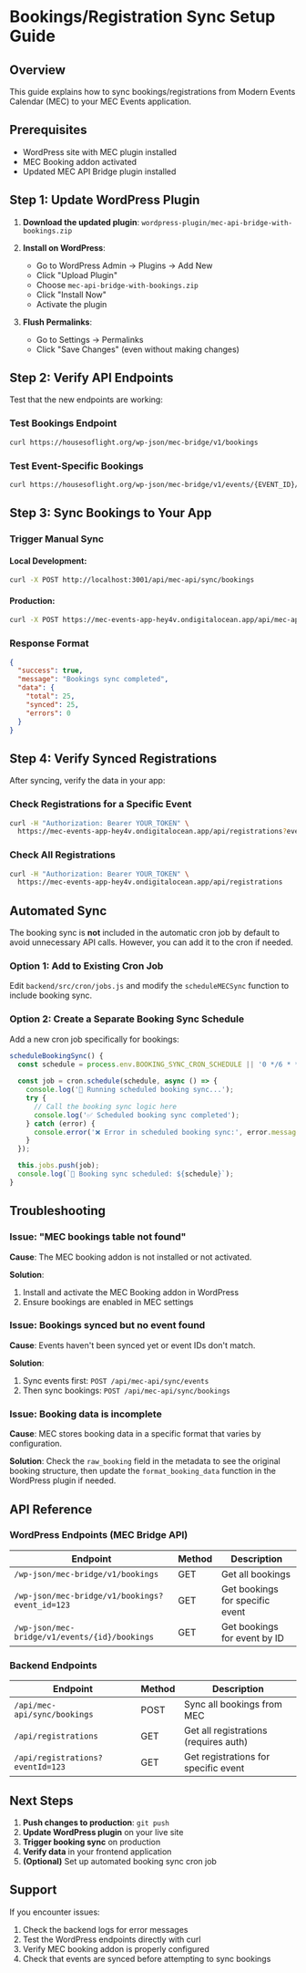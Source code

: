 # Bookings/Registration Sync Setup Guide

## Overview
This guide explains how to sync bookings/registrations from Modern Events Calendar (MEC) to your MEC Events application.

## Prerequisites
- WordPress site with MEC plugin installed
- MEC Booking addon activated
- Updated MEC API Bridge plugin installed

## Step 1: Update WordPress Plugin

1. **Download the updated plugin**: `wordpress-plugin/mec-api-bridge-with-bookings.zip`

2. **Install on WordPress**:
   - Go to WordPress Admin → Plugins → Add New
   - Click "Upload Plugin"
   - Choose `mec-api-bridge-with-bookings.zip`
   - Click "Install Now"
   - Activate the plugin

3. **Flush Permalinks**:
   - Go to Settings → Permalinks
   - Click "Save Changes" (even without making changes)

## Step 2: Verify API Endpoints

Test that the new endpoints are working:

### Test Bookings Endpoint
```bash
curl https://housesoflight.org/wp-json/mec-bridge/v1/bookings
```

### Test Event-Specific Bookings
```bash
curl https://housesoflight.org/wp-json/mec-bridge/v1/events/{EVENT_ID}/bookings
```

## Step 3: Sync Bookings to Your App

### Trigger Manual Sync

#### Local Development:
```bash
curl -X POST http://localhost:3001/api/mec-api/sync/bookings
```

#### Production:
```bash
curl -X POST https://mec-events-app-hey4v.ondigitalocean.app/api/mec-api/sync/bookings
```

### Response Format
```json
{
  "success": true,
  "message": "Bookings sync completed",
  "data": {
    "total": 25,
    "synced": 25,
    "errors": 0
  }
}
```

## Step 4: Verify Synced Registrations

After syncing, verify the data in your app:

### Check Registrations for a Specific Event
```bash
curl -H "Authorization: Bearer YOUR_TOKEN" \
  https://mec-events-app-hey4v.ondigitalocean.app/api/registrations?eventId=EVENT_ID
```

### Check All Registrations
```bash
curl -H "Authorization: Bearer YOUR_TOKEN" \
  https://mec-events-app-hey4v.ondigitalocean.app/api/registrations
```

## Automated Sync

The booking sync is **not** included in the automatic cron job by default to avoid unnecessary API calls. However, you can add it to the cron if needed.

### Option 1: Add to Existing Cron Job

Edit `backend/src/cron/jobs.js` and modify the `scheduleMECSync` function to include booking sync.

### Option 2: Create a Separate Booking Sync Schedule

Add a new cron job specifically for bookings:

```javascript
scheduleBookingSync() {
  const schedule = process.env.BOOKING_SYNC_CRON_SCHEDULE || '0 */6 * * *'; // Every 6 hours
  
  const job = cron.schedule(schedule, async () => {
    console.log('🔄 Running scheduled booking sync...');
    try {
      // Call the booking sync logic here
      console.log('✅ Scheduled booking sync completed');
    } catch (error) {
      console.error('❌ Error in scheduled booking sync:', error.message);
    }
  });

  this.jobs.push(job);
  console.log(`📅 Booking sync scheduled: ${schedule}`);
}
```

## Troubleshooting

### Issue: "MEC bookings table not found"

**Cause**: The MEC booking addon is not installed or not activated.

**Solution**: 
1. Install and activate the MEC Booking addon in WordPress
2. Ensure bookings are enabled in MEC settings

### Issue: Bookings synced but no event found

**Cause**: Events haven't been synced yet or event IDs don't match.

**Solution**:
1. Sync events first: `POST /api/mec-api/sync/events`
2. Then sync bookings: `POST /api/mec-api/sync/bookings`

### Issue: Booking data is incomplete

**Cause**: MEC stores booking data in a specific format that varies by configuration.

**Solution**: Check the `raw_booking` field in the metadata to see the original booking structure, then update the `format_booking_data` function in the WordPress plugin if needed.

## API Reference

### WordPress Endpoints (MEC Bridge API)

| Endpoint | Method | Description |
|----------|--------|-------------|
| `/wp-json/mec-bridge/v1/bookings` | GET | Get all bookings |
| `/wp-json/mec-bridge/v1/bookings?event_id=123` | GET | Get bookings for specific event |
| `/wp-json/mec-bridge/v1/events/{id}/bookings` | GET | Get bookings for event by ID |

### Backend Endpoints

| Endpoint | Method | Description |
|----------|--------|-------------|
| `/api/mec-api/sync/bookings` | POST | Sync all bookings from MEC |
| `/api/registrations` | GET | Get all registrations (requires auth) |
| `/api/registrations?eventId=123` | GET | Get registrations for specific event |

## Next Steps

1. **Push changes to production**: `git push`
2. **Update WordPress plugin** on your live site
3. **Trigger booking sync** on production
4. **Verify data** in your frontend application
5. **(Optional)** Set up automated booking sync cron job

## Support

If you encounter issues:
1. Check the backend logs for error messages
2. Test the WordPress endpoints directly with curl
3. Verify MEC booking addon is properly configured
4. Check that events are synced before attempting to sync bookings

